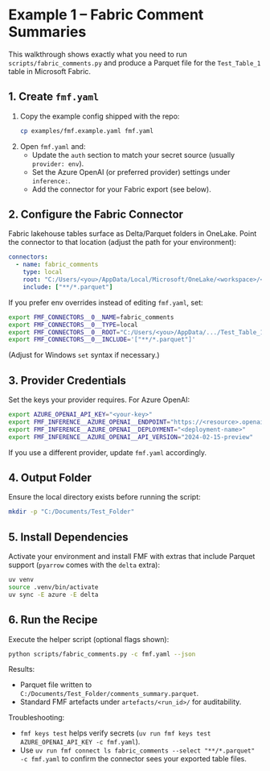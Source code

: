 # Example 1 – Fabric Comment Summaries

This walkthrough shows exactly what you need to run `scripts/fabric_comments.py` and
produce a Parquet file for the `Test_Table_1` table in Microsoft Fabric.

## 1. Create `fmf.yaml`

1. Copy the example config shipped with the repo:
   ```bash
   cp examples/fmf.example.yaml fmf.yaml
   ```
2. Open `fmf.yaml` and:
   - Update the `auth` section to match your secret source (usually `provider: env`).
   - Set the Azure OpenAI (or preferred provider) settings under `inference:`.
   - Add the connector for your Fabric export (see below).

## 2. Configure the Fabric Connector

Fabric lakehouse tables surface as Delta/Parquet folders in OneLake. Point the
connector to that location (adjust the path for your environment):

```yaml
connectors:
  - name: fabric_comments
    type: local
    root: "C:/Users/<you>/AppData/Local/Microsoft/OneLake/<workspace>/<lakehouse>/Tables/Test_Table_1"
    include: ["**/*.parquet"]
```

If you prefer env overrides instead of editing `fmf.yaml`, set:
```bash
export FMF_CONNECTORS__0__NAME=fabric_comments
export FMF_CONNECTORS__0__TYPE=local
export FMF_CONNECTORS__0__ROOT="C:/Users/<you>/AppData/.../Test_Table_1"
export FMF_CONNECTORS__0__INCLUDE='["**/*.parquet"]'
```
(Adjust for Windows `set` syntax if necessary.)

## 3. Provider Credentials

Set the keys your provider requires. For Azure OpenAI:
```bash
export AZURE_OPENAI_API_KEY="<your-key>"
export FMF_INFERENCE__AZURE_OPENAI__ENDPOINT="https://<resource>.openai.azure.com/"
export FMF_INFERENCE__AZURE_OPENAI__DEPLOYMENT="<deployment-name>"
export FMF_INFERENCE__AZURE_OPENAI__API_VERSION="2024-02-15-preview"
```

If you use a different provider, update `fmf.yaml` accordingly.

## 4. Output Folder

Ensure the local directory exists before running the script:
```bash
mkdir -p "C:/Documents/Test_Folder"
```

## 5. Install Dependencies

Activate your environment and install FMF with extras that include Parquet support
(`pyarrow` comes with the `delta` extra):
```bash
uv venv
source .venv/bin/activate
uv sync -E azure -E delta
```

## 6. Run the Recipe

Execute the helper script (optional flags shown):
```bash
python scripts/fabric_comments.py -c fmf.yaml --json
```

Results:
- Parquet file written to `C:/Documents/Test_Folder/comments_summary.parquet`.
- Standard FMF artefacts under `artefacts/<run_id>/` for auditability.

Troubleshooting:
- `fmf keys test` helps verify secrets (`uv run fmf keys test AZURE_OPENAI_API_KEY -c fmf.yaml`).
- Use `uv run fmf connect ls fabric_comments --select "**/*.parquet" -c fmf.yaml` to confirm the
  connector sees your exported table files.
